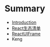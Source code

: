 # Summary

* [Introduction](README.md)
* [React生态清单](React_List.md)
* [ReactUIFrame](reactuiframe.md)
* Keng

